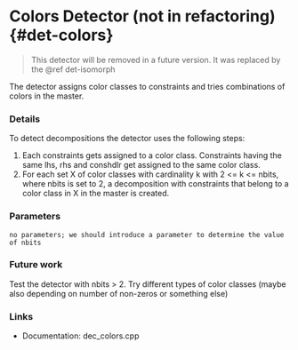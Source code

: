 # Colors Detector (not in refactoring) {#det-colors}
> This detector will be removed in a future version.
> It was replaced by the @ref det-isomorph

The detector assigns color classes to constraints and tries combinations of colors in the master.

### Details

To detect decompositions the detector uses the following steps:

1. Each constraints gets assigned to a color class. Constraints having the same lhs, rhs and conshdlr get assigned to the same color class.
2. For each set X of color classes with cardinality k with 2 <= k <= nbits, where nbits is set to 2, a decomposition with constraints that belong to a color class in X in the master is created.

### Parameters

```
no parameters; we should introduce a parameter to determine the value of nbits
```

### Future work
Test the detector with nbits > 2. Try different types of color classes (maybe also depending on number of non-zeros or something else)

### Links
 * Documentation: dec_colors.cpp
